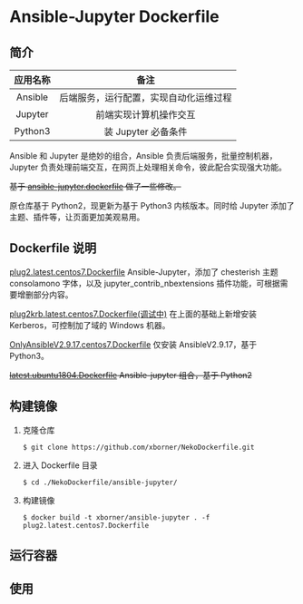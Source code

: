 # Ansible-Jupyter Dockerfile

## 简介
|应用名称|备注|
|:----:|:----:|
|Ansible|后端服务，运行配置，实现自动化运维过程|
|Jupyter|前端实现计算机操作交互|
|Python3|装 Jupyter 必备条件|

Ansible 和 Jupyter 是绝妙的组合，Ansible 负责后端服务，批量控制机器，Jupyter 负责处理前端交互，在网页上处理相关命令，彼此配合实现强大功能。

~~基于 [ansible-jupyter.dockerfile](https://github.com/chusiang/ansible-jupyter.dockerfile) 做了一些修改。~~

原仓库基于 Python2，现更新为基于 Python3 内核版本。同时给 Jupyter 添加了主题、插件等，让页面更加美观易用。

## Dockerfile 说明
[plug2.latest.centos7.Dockerfile](plug2.latest.centos7.Dockerfile)
Ansible-Jupyter，添加了 chesterish 主题 consolamono 字体，以及 jupyter_contrib_nbextensions 插件功能，可根据需要增删部分内容。

[plug2krb.latest.centos7.Dockerfile(调试中)](plug2krb.latest.centos7.Dockerfile)
在上面的基础上新增安装 Kerberos，可控制加了域的 Windows 机器。

[OnlyAnsibleV2.9.17.centos7.Dockerfile](./OnlyAnsibleV2.9.17.centos7.Dockerfile)
仅安装 AnsibleV2.9.17，基于 Python3。

~~[latest.ubuntu1804.Dockerfile](./latest.ubuntu1804.Dockerfile)
Ansible-jupyter 组合，基于 Python2~~

## 构建镜像

  1. 克隆仓库

      ```
      $ git clone https://github.com/xborner/NekoDockerfile.git
      ```

  1. 进入 Dockerfile 目录

      ```
      $ cd ./NekoDockerfile/ansible-jupyter/
      ```

  1. 构建镜像

      ```
      $ docker build -t xborner/ansible-jupyter . -f plug2.latest.centos7.Dockerfile
      ```

## 运行容器

## 使用
